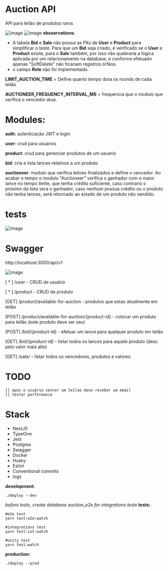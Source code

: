
# Auction API
API para leilão de produtos raros

![image](https://user-images.githubusercontent.com/5104527/209767168-651184c8-8639-4db8-bfac-f0a64921cb56.png)
![image](https://user-images.githubusercontent.com/5104527/209913368-630369e2-85ee-4a51-af77-98c4fe2c5664.png)
**obsservations:**
- A tabela **Bid** e **Sale** não possui as FKs de **User** e **Product** para simplificar o teste.
Para que um **Bid** seja criado, é verificado se o **User** e **Product** existe, para o **Sale** também, por isso não quebraria a lógica aplicada por um relacionamento na database, e conforme efetuado apenas "SoftDelete" não ficariam registros órfãos.
- o campo **Role** não foi implementado.

**LIMIT_AUCTION_TIME** = Define quanto tempo dura os rounds de cada leilão

**AUCTIONEER_FREQUENCY_INTERVAL_MS** = frequencia que o modulo que verifica o vencedor atua.

# Modules:
**auth**: autenticação JWT e login

**user**: crud para usuarios

**product**: crud para gerenciar produtos de um usuario

**bid**: cria e lista lances relativos a um produto

**auctioneer**: modulo que verifica leiloes finalizados e define o vencedor.
    Ao acabar o tempo o modulo "Auctioneer" verifica o ganhador com o maior lance no tempo limite, que tenha crédito suficiente, caso contrario o próximo da lista sera o ganhador, caso nenhum possua crédito ou o produto não tenha lances, será retornado ao estado de um produto não vendido. 

# tests
![image](https://user-images.githubusercontent.com/5104527/209913003-3c85e372-3ee8-4ac1-88ae-111d26c6dc99.png)


# Swagger
http://localhost:3000/api/v1

![image](https://user-images.githubusercontent.com/5104527/209914340-2eb8c20e-65f8-409d-a865-33499f50d8c8.png)

[ * ]  /user - CRUD de usuário

[ * ]  /product - CRUD de produto

[GET]  /product/available-for-auction - produtos que estao atualmente em leilão

[POST] /product/available-for-auction/{product-id} - colocar um produto para leilão (este produto deve ser seu)

[POST] /bid/{product-id} - efetuar um lance para qualquer produto em leilão

[GET]  /bid/{product-id} - listar todos os lances para aquele produto (desc pelo valor mais alto)

[GET]  /sale/ - listar todos os vencedores, produtos e valores.


# TODO
    [] apos o usuário vencer um leilao deve receber um email
    [] testar performance 

# Stack

- NestJS
- TypeOrm
- Jest
- Postgres
- Swagger
- Docker
- Husky
- Eslint
- Conventional commits
- logs


**development:**
```
./deploy --dev
```
*before tests, create database auction_e2e for integrations tests*
**tests:**
```
#e2e test
yarn test:e2e:watch

#integrations test
yarn test:int:watch

#unity test
yarn test:watch
``` 

**production:**
```
./deploy --prod
```
